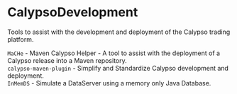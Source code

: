 CalypsoDevelopment
============================

Tools to assist with the development and deployment of the Calypso trading platform.

`MaCHe` - Maven Calypso Helper - A tool to assist with the deployment of a Calypso release into a Maven repository.  
`calypso-maven-plugin` - Simplify and Standardize Calypso development and deployment.  
`InMemDS` - Simulate a DataServer using a memory only Java Database.
